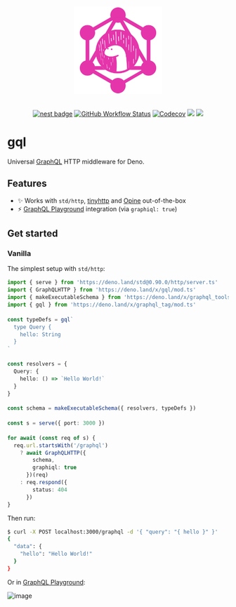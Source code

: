 <div align="center">
  <img src="logo.png" width="200" />
  <br /><br />

[![nest badge][nest-badge]](https://nest.land/package/gql) [![GitHub Workflow Status][gh-actions-img]][github-actions]
[![Codecov][codecov-badge]][codecov] [![][docs-badge]][docs] [![][code-quality-img]][code-quality]

</div>

# gql

Universal [GraphQL](https://www.graphql.com/) HTTP middleware for Deno.

## Features

- ✨ Works with `std/http`, [tinyhttp](https://github.com/deno-libs/tinyhttp-deno) and [Opine](https://github.com/asos-craigmorten/opine) out-of-the-box
- ⚡ [GraphQL Playground](https://github.com/graphql/graphql-playground/tree/master/packages/graphql-playground-html) integration (via `graphiql: true`)

## Get started

### Vanilla

The simplest setup with `std/http`:

```ts
import { serve } from 'https://deno.land/std@0.90.0/http/server.ts'
import { GraphQLHTTP } from 'https://deno.land/x/gql/mod.ts'
import { makeExecutableSchema } from 'https://deno.land/x/graphql_tools/mod.ts'
import { gql } from 'https://deno.land/x/graphql_tag/mod.ts'

const typeDefs = gql`
  type Query {
    hello: String
  }
`

const resolvers = {
  Query: {
    hello: () => `Hello World!`
  }
}

const schema = makeExecutableSchema({ resolvers, typeDefs })

const s = serve({ port: 3000 })

for await (const req of s) {
  req.url.startsWith('/graphql')
    ? await GraphQLHTTP({
        schema,
        graphiql: true
      })(req)
    : req.respond({
        status: 404
      })
}
```

Then run:

```sh
$ curl -X POST localhost:3000/graphql -d '{ "query": "{ hello }" }'
{
  "data": {
    "hello": "Hello World!"
  }
}
```

Or in [GraphQL Playground](https://localhost:3000/graphql):

![image](https://user-images.githubusercontent.com/35937217/112218821-4133c800-8c35-11eb-984a-5c21fa71c229.png)

[docs-badge]: https://img.shields.io/github/v/release/deno-libs/gql?label=Docs&logo=deno&style=for-the-badge&color=DD3FAA
[docs]: https://doc.deno.land/https/deno.land/x/gql/mod.ts
[gh-actions-img]: https://img.shields.io/github/workflow/status/deno-libs/gql/CI?style=for-the-badge&logo=github&label=&color=DD3FAA
[codecov]: https://coveralls.io/github/deno-libs/gql
[github-actions]: https://github.com/deno-libs/gql/actions
[codecov-badge]: https://img.shields.io/coveralls/github/deno-libs/gql?style=for-the-badge&color=DD3FAA
[nest-badge]: https://img.shields.io/badge/publushed%20on-nest.land-DD3FAA?style=for-the-badge
[code-quality-img]: https://img.shields.io/codefactor/grade/github/deno-libs/gql?style=for-the-badge&color=DD3FAA
[code-quality]: https://www.codefactor.io/repository/github/deno-libs/gql
